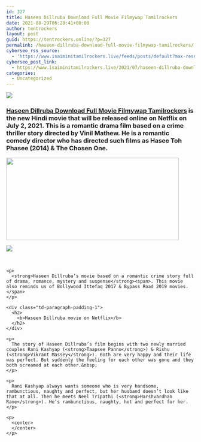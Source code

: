 ```yaml
---
id: 327
title: Haseen Dillruba Download Full Movie Filmywap Tamilrockers
date: 2021-08-29T06:20:41+00:00
author: tentrockers
layout: post
guid: https://tentrockers.online/?p=327
permalink: /haseen-dillruba-download-full-movie-filmywap-tamilrockers/
cyberseo_rss_source:
  - 'https://www.isaiminitamilrockers.live/feeds/posts/default?max-results=150&start-index=1'
cyberseo_post_link:
  - https://www.isaiminitamilrockers.live/2021/07/haseen-dillruba-download-full-movie.html
categories:
  - Uncategorized
---
```

<div class="media_block">
  <img src="https://1.bp.blogspot.com/-9PdPZdo3mas/YN71inKheKI/AAAAAAAAA_I/0fJ0e_Ab8TEppmySKUhoBstbKcPEZd8rwCLcBGAsYHQ/s72-w461-h220-c/Haseen-Dillruba-Full-Movie-Download.jpg" class="media_thumbnail" />
</div>

<meta content="Haseen Dillruba Download Full Movie Filmywap Tamilrockers &nbsp;is the new Hindi movie that will be released online on Netflix on July 2, 2021.&nbsp; ..." name="twitter:description" />

  


<center>
</center>

### [Haseen Dillruba Download Full Movie Filmywap Tamilrockers](https://www.tamilrockers.co.nz/haseen-dillruba-full-movie-download-480p-720p-hd-online-tamilrockers/)<span><span>&nbsp;is the new Hindi movie that will be released online on Netflix on July 2, 2021.&nbsp;</span><span>This is a romantic drama film based on a crime thriller story directed by Vinil Mathew.</span><span>&nbsp;He is a romantic comedy director who has directed such films as Hasee Toh Phasee (2014) & The Chosen One.&nbsp;</span></span>

<div>
  <span></p> 
  
  <div class="separator">
    <a href="https://1.bp.blogspot.com/-9PdPZdo3mas/YN71inKheKI/AAAAAAAAA_I/0fJ0e_Ab8TEppmySKUhoBstbKcPEZd8rwCLcBGAsYHQ/s1280/Haseen-Dillruba-Full-Movie-Download.jpg" imageanchor="1"><img loading="lazy" border="0" data-original-height="720" data-original-width="1280" height="220" src="https://1.bp.blogspot.com/-9PdPZdo3mas/YN71inKheKI/AAAAAAAAA_I/0fJ0e_Ab8TEppmySKUhoBstbKcPEZd8rwCLcBGAsYHQ/w461-h220/Haseen-Dillruba-Full-Movie-Download.jpg" width="461" /></a>
  </div>
  
  <p>
  </p>
  
  <div class="separator">
    <a href="https://www.tamilrockers.co.nz/haseen-dillruba-full-movie-download-480p-720p-hd-online-tamilrockers/" imageanchor="1"><img border="0" data-original-height="250" data-original-width="300" src="https://1.bp.blogspot.com/-nfbzYVobUik/YMlpOerzdgI/AAAAAAAAA3Y/aAupsOUs_WMY6Lv7R1OtZhI6OqaRh-YAwCPcBGAYYCw/s0/e854879156f0849f3d27a89db88ed039.png" /></a>
  </div>
  
  <p>
    <span><br /></span></span></div> 
    
    <p>
      <strong>Haseen Dillruba’s movie based on a romantic crime story full of drama, romance, mystery and suspense</strong><span>. This movie also reminds us of Bollywood Ittefaq 2017 & Bypass Road 2019 movies.</span>
    </p>
    
    <div class="td-paragraph-padding-1">
      <h2>
        <b>Haseen Dillruba movie on Netflix</b>
      </h2>
    </div>
    
    <p>
      The story of Haseen Dillruba’s film begins with two newly married couples Rani Kashyap (<strong>Taapsee Pannu</strong>) & Rishu (<strong>Vikrant Massey</strong>). Both are very happy and their life was perfect. But suddenly the feeling for each other was gone and they both screamed at each other.&nbsp;
    </p>
    
    <p>
      Rani Kashyap always wants someone who is very handsome, rambunctious, naughty and perfect, but her husband doesn’t look like that at all. Then he meets Neel Tripathi (<strong>Harshvardhan Rane</strong>). He’s rambunctious, naughty, hot and perfect for her.
    </p>
    
    <p>
      <center>
      </center>
    </p>